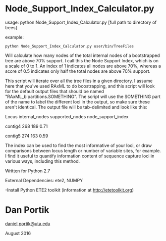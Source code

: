 # Node_Support_Index_Calculator.py

usage: python Node_Support_Index_Calculator.py [full path to directory of trees]

example:

`python Node_Support_Index_Calculator.py user/bin/TreeFiles`

Will calculate how many nodes of the total internal nodes of a bootstrapped
tree are above 70% support. I call this the Node Support Index, which is on
a scale of 0 to 1. An index of 1 indicates all nodes are above 70%, whereas
a score of 0.5 indicates only half the total nodes are above 70% support.


This script will iterate over all the tree files in a given directory.
I assume here that you've used RAxML to do boostrapping, and this script
will look for the default output files that should be named
"RAxML_bipartitions.SOMETHING". The script will use the SOMETHING part of
the name to label the different loci in the output, so make sure these aren't
identical. The output file will be tab-delimited and look like this:


Locus    internal_nodes  supported_nodes  node_support_index

contig4  268             189              0.71

contig5  274             163              0.59


The index can be used to find the most informative of your loci, or
draw comparisons between locus length or number of variable sites, 
for example. I find it useful to quantify information content of
sequence capture loci in various ways, including this method.

Written for Python 2.7

External Dependencies: ete2, NUMPY

-Install Python ETE2 toolkit (information at http://etetoolkit.org) 
 
 
# Dan Portik

daniel.portik@uta.edu

August 2016
